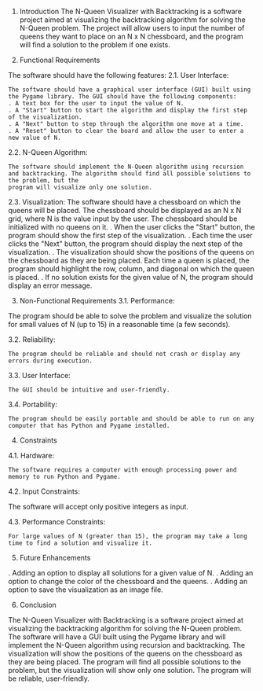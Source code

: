 1. Introduction
  The N-Queen Visualizer with Backtracking is a software project aimed at visualizing the backtracking algorithm for solving the N-Queen problem. The project will allow
  users to input the number of queens they want to place on an N x N chessboard, and the program will find a solution to the problem if one exists.

2. Functional Requirements

  The software should have the following features:
  2.1. User Interface:
  
    The software should have a graphical user interface (GUI) built using the Pygame library. The GUI should have the following components:
    . A text box for the user to input the value of N.
    . A "Start" button to start the algorithm and display the first step of the visualization.
    . A "Next" button to step through the algorithm one move at a time.
    . A "Reset" button to clear the board and allow the user to enter a new value of N.
    
  2.2. N-Queen Algorithm:
  
    The software should implement the N-Queen algorithm using recursion and backtracking. The algorithm should find all possible solutions to the problem, but the 
    program will visualize only one solution.

  2.3. Visualization:
    The software should have a chessboard on which the queens will be placed. The chessboard should be displayed as an N x N grid, where N is the value input by the 
    user. The chessboard should be initialized with no queens on it.
    . When the user clicks the "Start" button, the program should show the first step of the visualization.
    . Each time the user clicks the "Next" button, the program should display the next step of the visualization.
    . The visualization should show the positions of the queens on the chessboard as they are being placed. Each time a queen is placed, the program should highlight the row, column, and diagonal on which the queen is placed.
    . If no solution exists for the given value of N, the program should display an error message.

3. Non-Functional Requirements
  3.1. Performance:
  
  The program should be able to solve the problem and visualize the solution for small values of N (up to 15) in a reasonable time (a few seconds).
  
  3.2. Reliability:

    The program should be reliable and should not crash or display any errors during execution.
  
  3.3. User Interface:

    The GUI should be intuitive and user-friendly.
  
  3.4. Portability:

    The program should be easily portable and should be able to run on any computer that has Python and Pygame installed.

4. Constraints

  4.1. Hardware:
  
    The software requires a computer with enough processing power and memory to run Python and Pygame.
    
  4.2. Input Constraints:
  
  The software will accept only positive integers as input.
  
  4.3. Performance Constraints:
  
    For large values of N (greater than 15), the program may take a long time to find a solution and visualize it.

5. Future Enhancements

  . Adding an option to display all solutions for a given value of N.
  . Adding an option to change the color of the chessboard and the queens.
  . Adding an option to save the visualization as an image file.
  
6. Conclusion

The N-Queen Visualizer with Backtracking is a software project aimed at visualizing the backtracking algorithm for solving the N-Queen problem. The software will 
have a GUI built using the Pygame library and will implement the N-Queen algorithm using recursion and backtracking. The visualization will show the positions of 
the queens on the chessboard as they are being placed. The program will find all possible solutions to the problem, but the visualization will show only one solution.
The program will be reliable, user-friendly.
